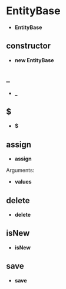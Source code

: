 # EntityBase
* **EntityBase**
## constructor
* **new EntityBase**
## _
* **_**
## $
* **$**
## assign
* **assign**

Arguments:
* **values**
## delete
* **delete**
## isNew
* **isNew**
## save
* **save**
